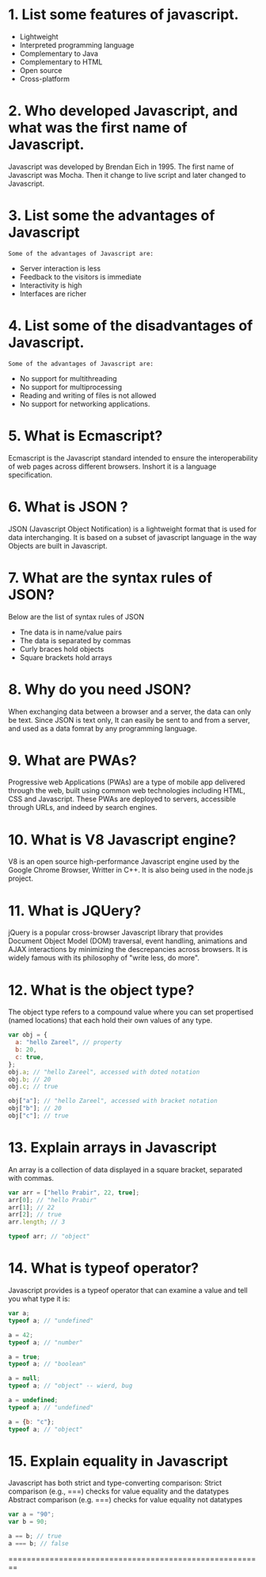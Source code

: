 # 1. List some features of javascript.

- Lightweight
- Interpreted programming language
- Complementary to Java
- Complementary to HTML
- Open source
- Cross-platform

# 2. Who developed Javascript, and what was the first name of Javascript.

Javascript was developed by Brendan Eich in 1995. The first name of Javascript was Mocha. Then it change to live script and later changed to Javascript.

# 3. List some the advantages of Javascript

`Some of the advantages of Javascript are:`

- Server interaction is less
- Feedback to the visitors is immediate
- Interactivity is high
- Interfaces are richer

# 4. List some of the disadvantages of Javascript.

`Some of the advantages of Javascript are:`

- No support for multithreading
- No support for multiprocessing
- Reading and writing of files is not allowed
- No support for networking applications.

# 5. What is Ecmascript?

Ecmascript is the Javascript standard intended to ensure the interoperability of web pages across different browsers. Inshort it is a language specification.

# 6. What is JSON ?

JSON (Javascript Object Notification) is a lightweight
format that is used for data interchanging. It is based on a subset of javascript language in the way Objects are built in Javascript.

# 7. What are the syntax rules of JSON?

Below are the list of syntax rules of JSON

- Tne data is in name/value pairs
- The data is separated by commas
- Curly braces hold objects
- Square brackets hold arrays

# 8. Why do you need JSON?

When exchanging data between a browser and a server, the data can only be text. Since JSON is text only, It can easily be sent to and from a server, and used as a data fomrat by any programming language.

# 9. What are PWAs?

Progressive web Applications (PWAs) are a type of mobile app delivered through the web, built using common web technologies including HTML, CSS and Javascript. These PWAs are deployed to servers, accessible through URLs, and indeed by search engines.

# 10. What is V8 Javascript engine?

V8 is an open source high-performance Javascript engine
used by the Google Chrome Browser, Writter in C++. It is also being used in the node.js project.

# 11. What is JQUery?

jQuery is a popular cross-browser Javascript library that provides Document Object Model (DOM) traversal, event handling, animations and AJAX interactions by minimizing the descrepancies
across browsers. It is widely famous with its philosophy of "write less, do more".

# 12. What is the object type?

The object type refers to a compound value where you can set propertised (named locations) that each hold their own values of any type.

```javascript
var obj = {
  a: "hello Zareel", // property
  b: 20,
  c: true,
};
obj.a; // "hello Zareel", accessed with doted notation
obj.b; // 20
obj.c; // true

obj["a"]; // "hello Zareel", accessed with bracket notation
obj["b"]; // 20
obj["c"]; // true
```

# 13. Explain arrays in Javascript

An array is a collection of data displayed in a square bracket, separated with commas.

```Javascript
var arr = ["hello Prabir", 22, true];
arr[0]; // "hello Prabir"
arr[1]; // 22
arr[2]; // true
arr.length; // 3

typeof arr; // "object"
```

# 14. What is typeof operator?

Javascript provides is a typeof operator that can examine a value and tell you what type it is:

```Javascript
var a;
typeof a; // "undefined"

a = 42;
typeof a; // "number"

a = true;
typeof a; // "boolean"

a = null;
typeof a; // "object" -- wierd, bug

a = undefined;
typeof a; // "undefined"

a = {b: "c"};
typeof a; // "object"
```

# 15. Explain equality in Javascript

Javascript has both strict and type-converting comparison:
Strict comparison (e.g., ===) checks for value equality and the datatypes Abstract comparison (e.g. ===) checks for value equality not datatypes

```Javascript
var a = "90";
var b = 90;

a == b; // true
a === b; // false
```

========================================================
